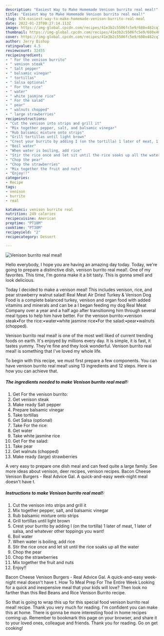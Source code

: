 ```yaml
---
description: "Easiest Way to Make Homemade Venison burrito real meal!"
title: "Easiest Way to Make Homemade Venison burrito real meal!"
slug: 674-easiest-way-to-make-homemade-venison-burrito-real-meal
date: 2022-01-23T00:27:14.113Z
image: https://img-global.cpcdn.com/recipes/41e3b2c5506fc5e9/680x482cq70/venison-burrito-real-meal-recipe-main-photo.jpg
thumbnail: https://img-global.cpcdn.com/recipes/41e3b2c5506fc5e9/680x482cq70/venison-burrito-real-meal-recipe-main-photo.jpg
cover: https://img-global.cpcdn.com/recipes/41e3b2c5506fc5e9/680x482cq70/venison-burrito-real-meal-recipe-main-photo.jpg
author: Jerry Bishop
ratingvalue: 4.5
reviewcount: 32455
recipeingredient:
- " For the venison burrito"
- " venison steak"
- " Salt pepper"
- " balsamic vinegar"
- " tortillas"
- " Salsa optional"
- " For the rice"
- " water"
- " white jasmine rice"
- " For the salad"
- " pear"
- " walnuts chopped"
- " large strawberries"
recipeinstructions:
- "Cut the venison into strips and grill it"
- "Mix together pepper, salt, and balsamic vinegar"
- "Rub balsamic mixture onto strips"
- "Grill tortillas until light brown"
- "Crest your burrito by adding I (on the tortilla) 1 later of meat, 1 later of salsa, and whatever other toppings you want!"
- "Boil water"
- "When water is boiling, add rice"
- "Stir the rice once and let sit until the rice soaks up all the water"
- "Chop the pear"
- "Chop the strawberries"
- "Mix together the fruit and nuts"
- "Enjoy!!"
categories:
- Recipe
tags:
- venison
- burrito
- real

katakunci: venison burrito real 
nutrition: 249 calories
recipecuisine: American
preptime: "PT18M"
cooktime: "PT30M"
recipeyield: "2"
recipecategory: Dessert

---
```



![Venison burrito real meal!](https://img-global.cpcdn.com/recipes/41e3b2c5506fc5e9/680x482cq70/venison-burrito-real-meal-recipe-main-photo.jpg)

Hello everybody, I hope you are having an amazing day today. Today, we're going to prepare a distinctive dish, venison burrito real meal!. One of my favorites. This time, I'm gonna make it a bit tasty. This is gonna smell and look delicious.

Today I decided to make a venison meal! This includes venison, rice, and pear strawberry walnut salad! Real Meat Air Dried Turkey &amp; Venison Dog Food is a complete balanced turkey, venison and organ food with added vitamins and minerals and can be a I began feeding my dog Real Meat Company over a year and a half ago after transitioning him through several meal types to help him have better. For the venison burrito:•venison steak•For the rice:•water•white jasmine rice•For the salad:•pear•walnuts (chopped).

Venison burrito real meal! is one of the most well liked of current trending foods on earth. It's enjoyed by millions every day. It is simple, it is fast, it tastes yummy. They're fine and they look wonderful. Venison burrito real meal! is something that I've loved my whole life.


To begin with this recipe, we must first prepare a few components. You can have venison burrito real meal! using 13 ingredients and 12 steps. Here is how you can achieve that.

<!--inarticleads1-->

##### The ingredients needed to make Venison burrito real meal!:

1. Get  For the venison burrito:
1. Get  venison steak
1. Make ready  Salt pepper
1. Prepare  balsamic vinegar
1. Take  tortillas
1. Get  Salsa (optional)
1. Take  For the rice:
1. Get  water
1. Take  white jasmine rice
1. Get  For the salad:
1. Take  pear
1. Get  walnuts (chopped)
1. Make ready  (large) strawberries


A very easy to prepare one dish meal and can feed quite a large family. See more ideas about venison, deer recipes, venison recipes. Bacon Cheese Venison Burgers - Real Advice Gal. A quick-and-easy week-night meal doesn&#39;t have t. 

<!--inarticleads2-->

##### Instructions to make Venison burrito real meal!:

1. Cut the venison into strips and grill it
1. Mix together pepper, salt, and balsamic vinegar
1. Rub balsamic mixture onto strips
1. Grill tortillas until light brown
1. Crest your burrito by adding I (on the tortilla) 1 later of meat, 1 later of salsa, and whatever other toppings you want!
1. Boil water
1. When water is boiling, add rice
1. Stir the rice once and let sit until the rice soaks up all the water
1. Chop the pear
1. Chop the strawberries
1. Mix together the fruit and nuts
1. Enjoy!!


Bacon Cheese Venison Burgers - Real Advice Gal. A quick-and-easy week-night meal doesn&#39;t have t. How To Meal Prep For The Entire Week Looking for a quick and inexpensive meal that your kids will love? Then look no farther than this Red Beans and Rice Venison Burrito recipe. 

So that is going to wrap this up for this special food venison burrito real meal! recipe. Thank you very much for reading. I'm confident you can make this at home. There is gonna be more interesting food in home recipes coming up. Remember to bookmark this page on your browser, and share it to your loved ones, colleague and friends. Thank you for reading. Go on get cooking!
